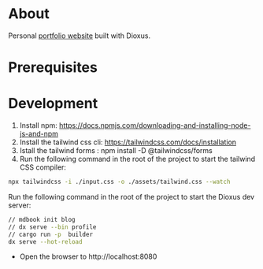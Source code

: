 # About
Personal [portfolio website](https://dmytro-kravchyna.vercel.app/) built with Dioxus.

# Prerequisites


# Development

1. Install npm: https://docs.npmjs.com/downloading-and-installing-node-js-and-npm
2. Install the tailwind css cli: https://tailwindcss.com/docs/installation
3. Istall the tailwind forms : npm install -D @tailwindcss/forms
3. Run the following command in the root of the project to start the tailwind CSS compiler:

```bash
npx tailwindcss -i ./input.css -o ./assets/tailwind.css --watch
```

Run the following command in the root of the project to start the Dioxus dev server:

```bash
// mdbook init blog
// dx serve --bin profile
// cargo run -p  builder
dx serve --hot-reload
```

- Open the browser to http://localhost:8080

